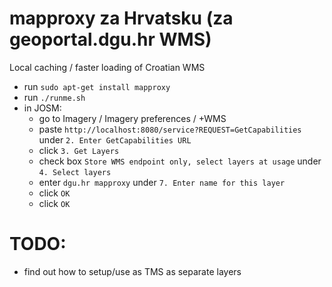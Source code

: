 # mapproxy za Hrvatsku (za geoportal.dgu.hr WMS)

Local caching / faster loading of Croatian WMS

- run `sudo apt-get install mapproxy`
- run `./runme.sh`
- in JOSM:
  - go to Imagery / Imagery preferences / +WMS
  - paste `http://localhost:8080/service?REQUEST=GetCapabilities` under `2. Enter GetCapabilities URL`
  - click `3. Get Layers`
  - check box `Store WMS endpoint only, select layers at usage` under `4. Select layers`
  - enter `dgu.hr mapproxy` under `7. Enter name for this layer`
  - click `OK`
  - click `OK`

# TODO:
- find out how to setup/use as TMS as separate layers
